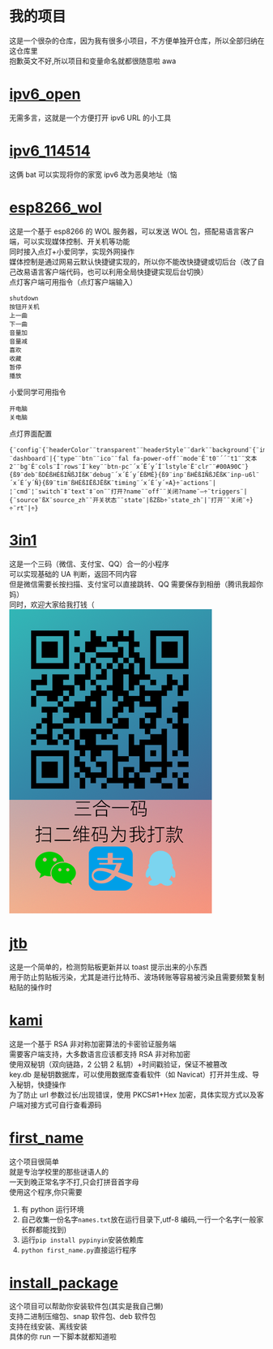 # 我的项目

这是一个很杂的仓库，因为我有很多小项目，不方便单独开仓库，所以全部归纳在这仓库里</br>
抱歉英文不好,所以项目和变量命名就都很随意啦 awa

# [ipv6_open](./ipv6_open/)

无需多言，这就是一个方便打开 ipv6 URL 的小工具

# [ipv6_114514](./ipv6_114514/)

这俩 bat 可以实现将你的家宽 ipv6 改为恶臭地址（恼

# [esp8266_wol](./esp8266_wol/)

这是一个基于 esp8266 的 WOL 服务器，可以发送 WOL 包，搭配易语言客户端，可以实现媒体控制、开关机等功能</br>
同时接入点灯+小爱同学，实现外网操作</br>
媒体控制是通过网易云默认快捷键实现的，所以你不能改快捷键或切后台（改了自己改易语言客户端代码，也可以利用全局快捷键实现后台切换）</br>
点灯客户端可用指令（点灯客户端输入）

```
shutdown
按钮开关机
上一曲
下一曲
音量加
音量减
喜欢
收藏
暂停
播放
```

小爱同学可用指令

```
开电脑
关电脑
```

点灯界面配置

```
{¨config¨{¨headerColor¨¨transparent¨¨headerStyle¨¨dark¨¨background¨{¨img¨¨assets/img/bg/2.jpg¨}}¨dashboard¨|{¨type¨¨btn¨¨ico¨¨fal fa-power-off¨¨mode¨Ê¨t0¨´´¨t1¨¨文本2¨¨bg¨Ê¨cols¨Í¨rows¨Í¨key¨¨btn-pc¨´x´Ë´y´Í¨lstyle¨Ë¨clr¨¨#00A90C¨}{ß9¨deb¨ßDÉßHÉßIÑßJÍßK¨debug¨´x´É´y´ÉßMÊ}{ß9¨inp¨ßHÊßIÑßJËßK¨inp-u6l¨´x´É´y´Ñ}{ß9¨tim¨ßHÉßIËßJËßK¨timing¨´x´É´y´¤A}÷¨actions¨|¦¨cmd¨¦¨switch¨‡¨text¨‡¨on¨¨打开?name¨¨off¨¨关闭?name¨—÷¨triggers¨|{¨source¨ßX¨source_zh¨¨开关状态¨¨state¨|ßZßb÷¨state_zh¨|¨打开¨¨关闭¨÷}÷¨rt¨|÷}
```

# [3in1](./3in1/)

这是一个三码（微信、支付宝、QQ）合一的小程序</br>
可以实现基础的 UA 判断，返回不同内容</br>
但是微信需要长按扫描、支付宝可以直接跳转、QQ 需要保存到相册（腾讯我超你妈）</br>
同时，欢迎大家给我打钱（</br>
<img src="./3in1/3in1.png">

# [jtb](./jtb/)

这是一个简单的，检测剪贴板更新并以 toast 提示出来的小东西</br>
用于防止剪贴板污染，尤其是进行比特币、波场转账等容易被污染且需要频繁复制粘贴的操作时

# [kami](./kami/)

这是一个基于 RSA 非对称加密算法的卡密验证服务端</br>
需要客户端支持，大多数语言应该都支持 RSA 非对称加密</br>
使用双秘钥（双向链路，2 公钥 2 私钥）+时间戳验证，保证不被篡改</br>
key.db 是秘钥数据库，可以使用数据库查看软件（如 Navicat）打开并生成、导入秘钥，快捷操作</br>
为了防止 url 参数过长/出现错误，使用 PKCS#1+Hex 加密，具体实现方式以及客户端对接方式可自行查看源码

# [first_name](./first_name/)

这个项目很简单</br>
就是专治学校里的那些谜语人的</br>
一天到晚正常名字不打,只会打拼音首字母</br>
使用这个程序,你只需要

1. 有 python 运行环境
2. 自己收集一份名字`names.txt`放在运行目录下,utf-8 编码,一行一个名字(一般家长群都能找到)</br>
3. 运行`pip install pypinyin`安装依赖库</br>
4. `python first_name.py`直接运行程序</br>

# [install_package](./install_package/)

这个项目可以帮助你安装软件包(其实是我自己懒)</br>
支持二进制压缩包、snap 软件包、deb 软件包</br>
支持在线安装、离线安装</br>
具体的你 run 一下脚本就都知道啦
